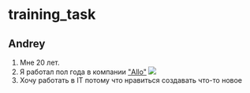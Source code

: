 # training_task
## Andrey ##
1. Мне  20 лет.
2. Я работал пол года в компании ["Allo"](www.allo.ua/) ![](http://oceanplaza.com.ua/upload/iblock/ff1/allo_logo_cut.jpg)
3. Хочу работать в IT потому что нравиться создавать что-то новое
